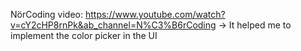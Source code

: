 NörCoding video: https://www.youtube.com/watch?v=cY2cHP8rnPk&ab_channel=N%C3%B6rCoding -> It helped me to implement the color picker in the UI

